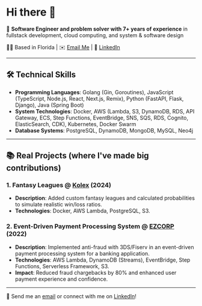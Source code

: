 # Hi there 👋

🌟 **Software Engineer and problem solver with 7+ years of experience** in fullstack development, cloud computing, and system & software design

📍🌴 Based in Florida | ✉️ [Email Me](mailto:marcosaleman.developer@gmail.com) | 🔗 [LinkedIn](https://www.linkedin.com/in/aleman-marcos/)

---

## 🛠️ Technical Skills

- **Programming Languages**: Golang (Gin, Goroutines), JavaScript (TypeScript, Node.js, React, Next.js, Remix), Python (FastAPI, Flask, Django), Java (Spring Boot)
- **System Technologies**: Docker, AWS (Lambda, S3, DynamoDB, RDS, API Gateway, ECS, Step Functions, EventBridge, SNS, SQS, RDS, Cognito, ElasticSearch, CDK), Kubernetes, Docker Swarm
- **Database Systems**: PostgreSQL, DynamoDB, MongoDB, MySQL, Neo4j

---

## 📚 Real Projects (where I've made big contributions)

### **1. Fantasy Leagues @ [Kolex](https://kings-league.kolex.gg/) (2024)**
- **Description**: Added custom fantasy leagues and calculated probabilities to simulate realistic win/loss ratios.
- **Technologies**: Docker, AWS Lambda, PostgreSQL, S3.

### **2. Event-Driven Payment Processing System @ [EZCORP](https://www.ezplus.com/) (2022)**
- **Description**: Implemented anti-fraud with 3DS/Fiserv in an event-driven payment processing system for a banking application.
- **Technologies**: AWS Lambda, DynamoDB (Streams), EventBridge, Step Functions, Serverless Framework, S3.
- **Impact**: Reduced fraud chargebacks by 80% and enhanced user payment experience and confidence.

---

🚀 Send me an [email](mailto:marcosaleman.developer@gmail.com) or connect with me on [LinkedIn](https://www.linkedin.com/in/aleman-marcos/)!
